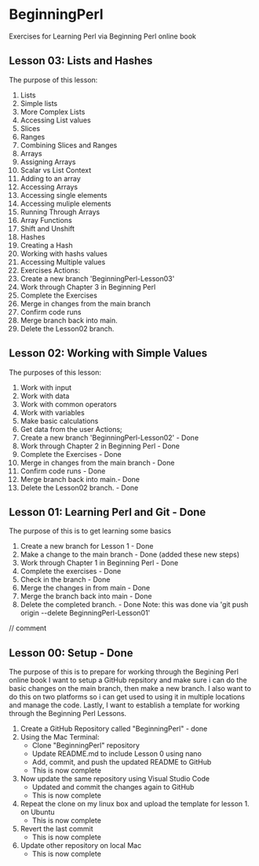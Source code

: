 # BeginningPerl
Exercises for Learning Perl via Beginning Perl online book
## Lesson 03: Lists and Hashes
The purpose of this lesson:
1. Lists
2. Simple lists
3. More Complex Lists
4. Accessing List values
5. Slices
6. Ranges
7. Combining Slices and Ranges
8. Arrays
9. Assigning Arrays
10. Scalar vs List Context
11. Adding to an array
12. Accessing Arrays
13. Accessing single elements
14. Accessing muliple elements
15. Running Through Arrays
16. Array Functions
17. Shift and Unshift
18. Hashes
19. Creating a Hash
20. Working with hashs values
21. Accessing Multiple values
22. Exercises
Actions:
1. Create a new branch 'BeginningPerl-Lesson03'
3. Work through Chapter 3 in Beginning Perl 
4. Complete the Exercises
5. Merge in changes from the main branch
6. Confirm code runs
7. Merge branch back into main.
8. Delete the Lesson02 branch.

## Lesson 02: Working with Simple Values
The purposes of this lesson: 
1. Work with input
2. Work with data
3. Work with common operators
4. Work with variables
5. Make basic calculations
6. Get data from the user
Actions;
1. Create a new branch 'BeginningPerl-Lesson02' - Done
3. Work through Chapter 2 in Beginning Perl - Done
4. Complete the Exercises - Done
5. Merge in changes from the main branch - Done
6. Confirm code runs - Done
7. Merge branch back into main.- Done
8. Delete the Lesson02 branch. - Done

## Lesson 01: Learning Perl and Git - Done
The purpose of this is to get learning some basics
1. Create a new branch for Lesson 1 - Done
2. Make a change to the main branch - Done (added these new steps)
3. Work through Chapter 1 in Beginning Perl - Done
4. Complete the exercises - Done
5. Check in the branch - Done
6. Merge the changes in from main - Done
7. Merge the branch back into main - Done
5. Delete the completed branch. - Done 
    Note: this was done via 'git push origin --delete BeginningPerl-Lesson01'

 // comment
## Lesson 00: Setup - Done
The purpose of this is to prepare for working through the Begining Perl online book
I want to setup a GitHub repsitory and make sure i can do the basic changes 
on the main branch, then make a new branch.
I also want to do this on two platforms so i can get used to using it
in multiple locations and manage the code.
Lastly, I want to establish a template for 
working through the Beginning Perl Lessons.
1. Create a GitHub Repository called "BeginningPerl" - done
2. Using the Mac Terminal:
    - Clone "BeginningPerl" repository
    - Update README.md to include Lesson 0 using nano
    - Add, commit, and push the updated README to GitHub
    - This is now complete
3. Now update the same repository using Visual Studio Code
    - Updated and commit the changes again to GitHub
    - This is now complete
4. Repeat the clone on my linux box and upload the template for lesson 1. on Ubuntu
    - This is now complete
5. Revert the last commit
    - This is now complete
6. Update other repository on local Mac
    - This is now complete    
